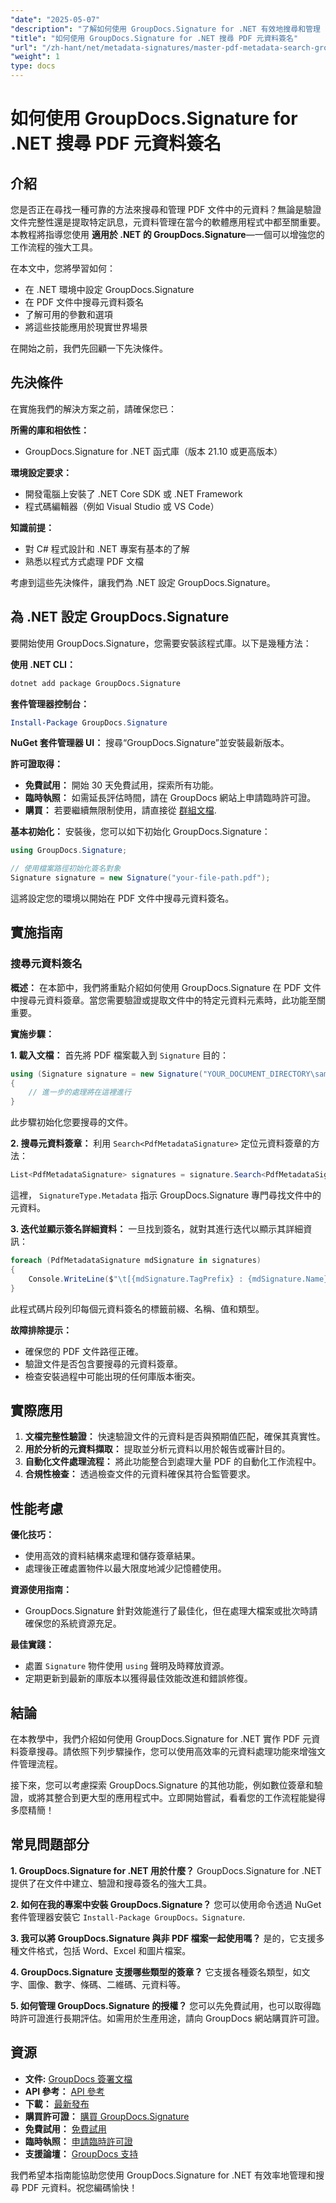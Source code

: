 ```yaml
---
"date": "2025-05-07"
"description": "了解如何使用 GroupDocs.Signature for .NET 有效地搜尋和管理 PDF 文件中的元資料。本指南涵蓋設定、搜尋和實際應用。"
"title": "如何使用 GroupDocs.Signature for .NET 搜尋 PDF 元資料簽名"
"url": "/zh-hant/net/metadata-signatures/master-pdf-metadata-search-groupdocs-signature-dotnet/"
"weight": 1
type: docs
---
```

# 如何使用 GroupDocs.Signature for .NET 搜尋 PDF 元資料簽名

## 介紹

您是否正在尋找一種可靠的方法來搜尋和管理 PDF 文件中的元資料？無論是驗證文件完整性還是提取特定訊息，元資料管理在當今的軟體應用程式中都至關重要。本教程將指導您使用 **適用於 .NET 的 GroupDocs.Signature**—一個可以增強您的工作流程的強大工具。

在本文中，您將學習如何：
- 在 .NET 環境中設定 GroupDocs.Signature
- 在 PDF 文件中搜尋元資料簽名
- 了解可用的參數和選項
- 將這些技能應用於現實世界場景

在開始之前，我們先回顧一下先決條件。

## 先決條件

在實施我們的解決方案之前，請確保您已：

**所需的庫和相依性：**
- GroupDocs.Signature for .NET 函式庫（版本 21.10 或更高版本）

**環境設定要求：**
- 開發電腦上安裝了 .NET Core SDK 或 .NET Framework
- 程式碼編輯器（例如 Visual Studio 或 VS Code）

**知識前提：**
- 對 C# 程式設計和 .NET 專案有基本的了解
- 熟悉以程式方式處理 PDF 文檔

考慮到這些先決條件，讓我們為 .NET 設定 GroupDocs.Signature。

## 為 .NET 設定 GroupDocs.Signature

要開始使用 GroupDocs.Signature，您需要安裝該程式庫。以下是幾種方法：

**使用 .NET CLI：**
```bash
dotnet add package GroupDocs.Signature
```

**套件管理器控制台：**
```powershell
Install-Package GroupDocs.Signature
```

**NuGet 套件管理器 UI：**
搜尋“GroupDocs.Signature”並安裝最新版本。

**許可證取得：**
- **免費試用：** 開始 30 天免費試用，探索所有功能。
- **臨時執照：** 如需延長評估時間，請在 GroupDocs 網站上申請臨時許可證。
- **購買：** 若要繼續無限制使用，請直接從 [群組文檔](https://purchase。groupdocs.com/buy).

**基本初始化：**
安裝後，您可以如下初始化 GroupDocs.Signature：

```csharp
using GroupDocs.Signature;

// 使用檔案路徑初始化簽名對象
Signature signature = new Signature("your-file-path.pdf");
```

這將設定您的環境以開始在 PDF 文件中搜尋元資料簽名。

## 實施指南

### 搜尋元資料簽名

**概述：**
在本節中，我們將重點介紹如何使用 GroupDocs.Signature 在 PDF 文件中搜尋元資料簽章。當您需要驗證或提取文件中的特定元資料元素時，此功能至關重要。

**實施步驟：**

**1. 載入文檔：**
首先將 PDF 檔案載入到 `Signature` 目的：

```csharp
using (Signature signature = new Signature("YOUR_DOCUMENT_DIRECTORY\sample_signed_metadata.pdf"))
{
    // 進一步的處理將在這裡進行
}
```

此步驟初始化您要搜尋的文件。

**2. 搜尋元資料簽章：**
利用 `Search<PdfMetadataSignature>` 定位元資料簽章的方法：

```csharp
List<PdfMetadataSignature> signatures = signature.Search<PdfMetadataSignature>(SignatureType.Metadata);
```

這裡， `SignatureType.Metadata` 指示 GroupDocs.Signature 專門尋找文件中的元資料。

**3. 迭代並顯示簽名詳細資料：**
一旦找到簽名，就對其進行迭代以顯示其詳細資訊：

```csharp
foreach (PdfMetadataSignature mdSignature in signatures)
{
    Console.WriteLine($"\t[{mdSignature.TagPrefix} : {mdSignature.Name}] = {mdSignature.Value} ({mdSignature.Type})");
}
```

此程式碼片段列印每個元資料簽名的標籤前綴、名稱、值和類型。

**故障排除提示：**
- 確保您的 PDF 文件路徑正確。
- 驗證文件是否包含要搜尋的元資料簽章。
- 檢查安裝過程中可能出現的任何庫版本衝突。

## 實際應用

1. **文檔完整性驗證：** 快速驗證文件的元資料是否與預期值匹配，確保其真實性。
2. **用於分析的元資料擷取：** 提取並分析元資料以用於報告或審計目的。
3. **自動化文件處理流程：** 將此功能整合到處理大量 PDF 的自動化工作流程中。
4. **合規性檢查：** 透過檢查文件的元資料確保其符合監管要求。

## 性能考慮

**優化技巧：**
- 使用高效的資料結構來處理和儲存簽章結果。
- 處理後正確處置物件以最大限度地減少記憶體使用。

**資源使用指南：**
- GroupDocs.Signature 針對效能進行了最佳化，但在處理大檔案或批次時請確保您的系統資源充足。

**最佳實踐：**
- 處置 `Signature` 物件使用 `using` 聲明及時釋放資源。
- 定期更新到最新的庫版本以獲得最佳效能改進和錯誤修復。

## 結論

在本教學中，我們介紹如何使用 GroupDocs.Signature for .NET 實作 PDF 元資料簽章搜尋。請依照下列步驟操作，您可以使用高效率的元資料處理功能來增強文件管理流程。

接下來，您可以考慮探索 GroupDocs.Signature 的其他功能，例如數位簽章和驗證，或將其整合到更大型的應用程式中。立即開始嘗試，看看您的工作流程能變得多麼精簡！

## 常見問題部分

**1. GroupDocs.Signature for .NET 用於什麼？**
GroupDocs.Signature for .NET 提供了在文件中建立、驗證和搜尋簽名的強大工具。

**2. 如何在我的專案中安裝 GroupDocs.Signature？**
您可以使用命令透過 NuGet 套件管理器安裝它 `Install-Package GroupDocs。Signature`.

**3. 我可以將 GroupDocs.Signature 與非 PDF 檔案一起使用嗎？**
是的，它支援多種文件格式，包括 Word、Excel 和圖片檔案。

**4. GroupDocs.Signature 支援哪些類型的簽章？**
它支援各種簽名類型，如文字、圖像、數字、條碼、二維碼、元資料等。

**5. 如何管理 GroupDocs.Signature 的授權？**
您可以先免費試用，也可以取得臨時許可證進行長期評估。如需用於生產用途，請向 GroupDocs 網站購買許可證。

## 資源

- **文件:** [GroupDocs 簽署文檔](https://docs.groupdocs.com/signature/net/)
- **API 參考：** [API 參考](https://reference.groupdocs.com/signature/net/)
- **下載：** [最新發布](https://releases.groupdocs.com/signature/net/)
- **購買許可證：** [購買 GroupDocs.Signature](https://purchase.groupdocs.com/buy)
- **免費試用：** [免費試用](https://releases.groupdocs.com/signature/net/)
- **臨時執照：** [申請臨時許可證](https://purchase.groupdocs.com/temporary-license/)
- **支援論壇：** [GroupDocs 支持](https://forum.groupdocs.com/c/signature/)

我們希望本指南能協助您使用 GroupDocs.Signature for .NET 有效率地管理和搜尋 PDF 元資料。祝您編碼愉快！